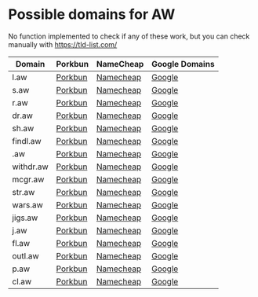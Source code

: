 # Possible domains for AW

No function implemented to check if any of these work, but you can check manually with https://tld-list.com/

| Domain | Porkbun | NameCheap | Google Domains |
|---|---|---|---|
| l.aw | [Porkbun](https://porkbun.com/checkout/search?prb=e814663da1&tlds=&idnLanguage=&search=search&q=l.aw) | [Namecheap](https://www.namecheap.com/domains/registration/results/?domain=l.aw) | [Google](https://domains.google.com/registrar/search?searchTerm=l.aw) |
| s.aw | [Porkbun](https://porkbun.com/checkout/search?prb=e814663da1&tlds=&idnLanguage=&search=search&q=s.aw) | [Namecheap](https://www.namecheap.com/domains/registration/results/?domain=s.aw) | [Google](https://domains.google.com/registrar/search?searchTerm=s.aw) |
| r.aw | [Porkbun](https://porkbun.com/checkout/search?prb=e814663da1&tlds=&idnLanguage=&search=search&q=r.aw) | [Namecheap](https://www.namecheap.com/domains/registration/results/?domain=r.aw) | [Google](https://domains.google.com/registrar/search?searchTerm=r.aw) |
| dr.aw | [Porkbun](https://porkbun.com/checkout/search?prb=e814663da1&tlds=&idnLanguage=&search=search&q=dr.aw) | [Namecheap](https://www.namecheap.com/domains/registration/results/?domain=dr.aw) | [Google](https://domains.google.com/registrar/search?searchTerm=dr.aw) |
| sh.aw | [Porkbun](https://porkbun.com/checkout/search?prb=e814663da1&tlds=&idnLanguage=&search=search&q=sh.aw) | [Namecheap](https://www.namecheap.com/domains/registration/results/?domain=sh.aw) | [Google](https://domains.google.com/registrar/search?searchTerm=sh.aw) |
| findl.aw | [Porkbun](https://porkbun.com/checkout/search?prb=e814663da1&tlds=&idnLanguage=&search=search&q=findl.aw) | [Namecheap](https://www.namecheap.com/domains/registration/results/?domain=findl.aw) | [Google](https://domains.google.com/registrar/search?searchTerm=findl.aw) |
| .aw | [Porkbun](https://porkbun.com/checkout/search?prb=e814663da1&tlds=&idnLanguage=&search=search&q=.aw) | [Namecheap](https://www.namecheap.com/domains/registration/results/?domain=.aw) | [Google](https://domains.google.com/registrar/search?searchTerm=.aw) |
| withdr.aw | [Porkbun](https://porkbun.com/checkout/search?prb=e814663da1&tlds=&idnLanguage=&search=search&q=withdr.aw) | [Namecheap](https://www.namecheap.com/domains/registration/results/?domain=withdr.aw) | [Google](https://domains.google.com/registrar/search?searchTerm=withdr.aw) |
| mcgr.aw | [Porkbun](https://porkbun.com/checkout/search?prb=e814663da1&tlds=&idnLanguage=&search=search&q=mcgr.aw) | [Namecheap](https://www.namecheap.com/domains/registration/results/?domain=mcgr.aw) | [Google](https://domains.google.com/registrar/search?searchTerm=mcgr.aw) |
| str.aw | [Porkbun](https://porkbun.com/checkout/search?prb=e814663da1&tlds=&idnLanguage=&search=search&q=str.aw) | [Namecheap](https://www.namecheap.com/domains/registration/results/?domain=str.aw) | [Google](https://domains.google.com/registrar/search?searchTerm=str.aw) |
| wars.aw | [Porkbun](https://porkbun.com/checkout/search?prb=e814663da1&tlds=&idnLanguage=&search=search&q=wars.aw) | [Namecheap](https://www.namecheap.com/domains/registration/results/?domain=wars.aw) | [Google](https://domains.google.com/registrar/search?searchTerm=wars.aw) |
| jigs.aw | [Porkbun](https://porkbun.com/checkout/search?prb=e814663da1&tlds=&idnLanguage=&search=search&q=jigs.aw) | [Namecheap](https://www.namecheap.com/domains/registration/results/?domain=jigs.aw) | [Google](https://domains.google.com/registrar/search?searchTerm=jigs.aw) |
| j.aw | [Porkbun](https://porkbun.com/checkout/search?prb=e814663da1&tlds=&idnLanguage=&search=search&q=j.aw) | [Namecheap](https://www.namecheap.com/domains/registration/results/?domain=j.aw) | [Google](https://domains.google.com/registrar/search?searchTerm=j.aw) |
| fl.aw | [Porkbun](https://porkbun.com/checkout/search?prb=e814663da1&tlds=&idnLanguage=&search=search&q=fl.aw) | [Namecheap](https://www.namecheap.com/domains/registration/results/?domain=fl.aw) | [Google](https://domains.google.com/registrar/search?searchTerm=fl.aw) |
| outl.aw | [Porkbun](https://porkbun.com/checkout/search?prb=e814663da1&tlds=&idnLanguage=&search=search&q=outl.aw) | [Namecheap](https://www.namecheap.com/domains/registration/results/?domain=outl.aw) | [Google](https://domains.google.com/registrar/search?searchTerm=outl.aw) |
| p.aw | [Porkbun](https://porkbun.com/checkout/search?prb=e814663da1&tlds=&idnLanguage=&search=search&q=p.aw) | [Namecheap](https://www.namecheap.com/domains/registration/results/?domain=p.aw) | [Google](https://domains.google.com/registrar/search?searchTerm=p.aw) |
| cl.aw | [Porkbun](https://porkbun.com/checkout/search?prb=e814663da1&tlds=&idnLanguage=&search=search&q=cl.aw) | [Namecheap](https://www.namecheap.com/domains/registration/results/?domain=cl.aw) | [Google](https://domains.google.com/registrar/search?searchTerm=cl.aw) |
